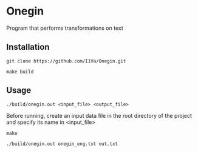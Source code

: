 # Onegin


Program that performs transformations on text

## Installation

```shell
git clone https://github.com/I1Va/Onegin.git

make build
```

## Usage
```shell
./build/onegin.out <input_file> <output_file>
```
Before running, create an input data file in the root directory of the project and specify its name in <input_file>

<!-- ![example_mode.png](images/example_mode.png) -->

```shell
make

./build/onegin.out onegin_eng.txt out.txt
```
<!--
![testing_mode.png](images/testing_mode.png)

```shell
make launch
```
![User_mode.png](images/user_mode.png)

```shell
make parsing
```
![parsing mode](images/parsing_mode.png)

## Features
1.  ***testing mode***
  * Support manual testing mode:
    * Write your tests into `MANUAL_TESTS[]` variable of `quadr_equ_solver_funcs.cpp` file
    * Or write your tests into `PATH_AUTO_TESTS`, launch auto tests mode and enter 0 in tests generate number question. In this case programm won't erase data from your tests file
  * Support auto testing mode
    * Generates chosen number of random quadratic equations into file `PATH_AUTO_TESTS`
  * Suppor reading tests from array and file

2.  ***Self-written random generator***

    Based on *Linear congruential generator*:

    $X_{i+1} = (aX_{i} + c) \mod m$

    With *Borland C/C++ constants* ([see other constants](https://en.wikipedia.org/wiki/Linear_congruential_generator))

    $m = 2^{32};\ a = 22695477;\ c = 1;$
    Writes current seed into file located by `PATH_CUR_SEED[]` (see section: ([Settings](https://github.com/I1Va/quadr_equ/tree/progress?tab=readme-ov-file#settings)))

3. ***Color output***

4. ***Quadratic equation parsing mode***
  * Parse entered quadratic equation
  * Process extra spaces
  * Maintains x**2 or x^2 records of x² member

## Settings

You can change system variables in file `quadr_equ/quadr_config.h`:

`PATH_AUTO_TESTS[]` — path to auto tests generating in testing mode


`PATH_CUR_SEED[]` — path to file in which random generator will write current random number


`PATH_EXAMPLE[]` — path, where example quadratic equation is located (from example mode)

## Documentation
To create documentation by doxygen by command:

```shell
doxygen doxygen.config
```

Html file locates in `quadr_equ/html/index.html`


 -->







